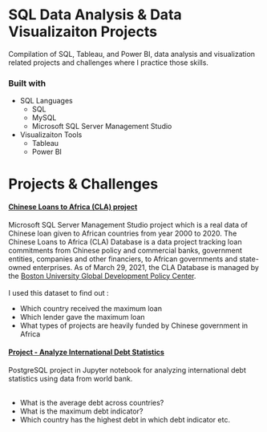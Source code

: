 # SQL Data Analysis & Data Visualizaiton Projects #

Compilation of SQL, Tableau, and Power BI, data analysis and visualization related projects and challenges where I practice those skills.

### Built with ###

 * SQL Languages<br />
    * SQL<br />
    * MySQL<br />
    * Microsoft SQL Server Management Studio<br />
 * Visualizaiton Tools <br />
    * Tableau <br />
    * Power BI <br />
  
# Projects & Challenges #

####  [Chinese Loans to Africa (CLA) project](https://github.com/thehorsesking/PortfolioProjects/blob/main/cla.sql "CLA project") <br /> ####
Microsoft SQL Server Management Studio project which is a real data of Chinese loan given to African countries from year 2000 to 2020. 
The Chinese Loans to Africa (CLA) Database is a data project tracking loan commitments from Chinese policy and commercial banks, 
government entities, companies and other financiers, to African governments and state-owned enterprises. As of March 29, 2021, the CLA Database is managed by the 
[Boston University Global Development Policy Center](https://www.bu.edu/gdp/chinese-loans-to-africa-database/ ).  <br /><br />
I used this dataset to find out : <br/>
  * Which country received the maximum loan 
  * Which lender gave the maximum loan
  * What types of projects are heavily funded by Chinese government in Africa

 
####  [Project - Analyze International Debt Statistics](https://github.com/thehorsesking/PortfolioProjects/blob/main/notebook.ipynb "CLA project") <br /> ####
PostgreSQL project in Jupyter notebook for analyzing international debt statistics using data from world bank.<br /><br />

   * What is the average debt across countries?
   * What is the maximum debt indicator?
   * Which country has the highest debt in which debt indicator etc.

